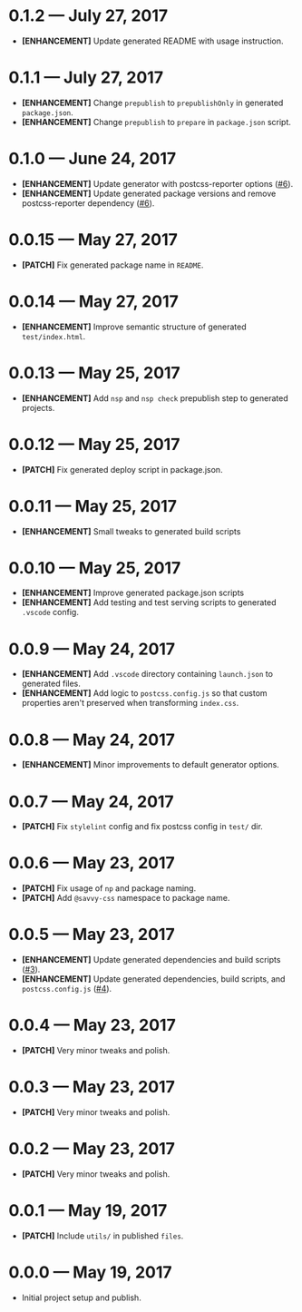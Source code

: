# 0.1.2 &mdash; July 27, 2017

- **[ENHANCEMENT]** Update generated README with usage instruction.


# 0.1.1 &mdash; July 27, 2017

- **[ENHANCEMENT]** Change `prepublish` to `prepublishOnly` in generated `package.json`.
- **[ENHANCEMENT]** Change `prepublish` to `prepare` in `package.json` script.


# 0.1.0 &mdash; June 24, 2017

- **[ENHANCEMENT]** Update generator with postcss-reporter options ([#6](https://github.com/savvy-css/generator-savvy-css/pull/6)).
- **[ENHANCEMENT]** Update generated package versions and remove postcss-reporter dependency ([#6](https://github.com/savvy-css/generator-savvy-css/pull/6)).


# 0.0.15 &mdash; May 27, 2017

- **[PATCH]** Fix generated package name in `README`.


# 0.0.14 &mdash; May 27, 2017

- **[ENHANCEMENT]** Improve semantic structure of generated `test/index.html`.


# 0.0.13 &mdash; May 25, 2017

- **[ENHANCEMENT]** Add `nsp` and `nsp check` prepublish step to generated projects.


# 0.0.12 &mdash; May 25, 2017

- **[PATCH]** Fix generated deploy script in package.json.


# 0.0.11 &mdash; May 25, 2017

- **[ENHANCEMENT]** Small tweaks to generated build scripts


# 0.0.10 &mdash; May 25, 2017

- **[ENHANCEMENT]** Improve generated package.json scripts
- **[ENHANCEMENT]** Add testing and test serving scripts to generated `.vscode` config.


# 0.0.9 &mdash; May 24, 2017

- **[ENHANCEMENT]** Add `.vscode` directory containing `launch.json` to generated files.
- **[ENHANCEMENT]** Add logic to `postcss.config.js` so that custom properties aren't preserved 
when transforming `index.css`.


# 0.0.8 &mdash; May 24, 2017

- **[ENHANCEMENT]** Minor improvements to default generator options.


# 0.0.7 &mdash; May 24, 2017

- **[PATCH]** Fix `stylelint` config and fix postcss config in `test/` dir.


# 0.0.6 &mdash; May 23, 2017

- **[PATCH]** Fix usage of `np` and package naming.
- **[PATCH]** Add `@savvy-css` namespace to package name.


# 0.0.5 &mdash; May 23, 2017

- **[ENHANCEMENT]** Update generated dependencies and build scripts ([#3](https://github.com/savvy-css/generator-savvy-css/pull/3)).
- **[ENHANCEMENT]** Update generated dependencies, build scripts, and `postcss.config.js` ([#4](https://github.com/savvy-css/generator-savvy-css/pull/4)).


# 0.0.4 &mdash; May 23, 2017

- **[PATCH]** Very minor tweaks and polish.


# 0.0.3 &mdash; May 23, 2017

- **[PATCH]** Very minor tweaks and polish.


# 0.0.2 &mdash; May 23, 2017

- **[PATCH]** Very minor tweaks and polish.


# 0.0.1 &mdash; May 19, 2017

- **[PATCH]** Include `utils/` in published `files`.


# 0.0.0 &mdash; May 19, 2017

- Initial project setup and publish.
